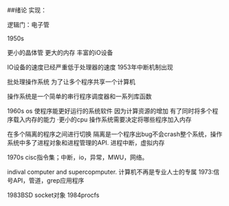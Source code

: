 ##绪论
实现：

逻辑门：电子管

1950s 

更小的晶体管 更大的内存 丰富的iO设备

IO设备的速度已经严重低于处理器的速度  1953年中断机制出现

批处理操作系统 为了让多个程序共享一个计算机
 
 操作系统是一个简单的串行程序调度器和一系列库函数
 
1960s
os 使程序能更好运行的系统软件 因为计算资源的增加 有了同时将多个程序载入内存的能力
·更小的cpu
操作系统需要决定将哪些程序加入内存

在多个隔离的程序之间进行切换
隔离是一个程序出bug不会crash整个系统，操作系统中多了进程对象和进程管理的API.
进程中断，虚拟内存

1970s 
cisc指令集；中断，io，异常，MWU，网络。


indival computer and supercopmputer.
计算机不再是专业人士的专属
1973:信号API，管道，grep应用程序

1983BSD socket对象        1984procfs



